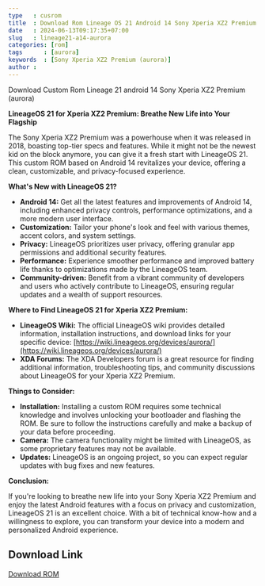 ```yaml
---
type   : cusrom
title  : Download Rom Lineage OS 21 Android 14 Sony Xperia XZ2 Premium (aurora)
date   : 2024-06-13T09:17:35+07:00
slug   : lineage21-a14-aurora
categories: [rom]
tags      : [aurora]
keywords  : [Sony Xperia XZ2 Premium (aurora)]
author : 
---
```


Download Custom Rom Lineage 21 android 14 Sony Xperia XZ2 Premium (aurora)

**LineageOS 21 for Xperia XZ2 Premium: Breathe New Life into Your Flagship**

The Sony Xperia XZ2 Premium was a powerhouse when it was released in 2018, boasting top-tier specs and features. While it might not be the newest kid on the block anymore, you can give it a fresh start with LineageOS 21. This custom ROM based on Android 14 revitalizes your device, offering a clean, customizable, and privacy-focused experience.

**What's New with LineageOS 21?**

* **Android 14:** Get all the latest features and improvements of Android 14, including enhanced privacy controls, performance optimizations, and a more modern user interface.
* **Customization:** Tailor your phone's look and feel with various themes, accent colors, and system settings.
* **Privacy:** LineageOS prioritizes user privacy, offering granular app permissions and additional security features.
* **Performance:** Experience smoother performance and improved battery life thanks to optimizations made by the LineageOS team.
* **Community-driven:** Benefit from a vibrant community of developers and users who actively contribute to LineageOS, ensuring regular updates and a wealth of support resources.

**Where to Find LineageOS 21 for Xperia XZ2 Premium:**

* **LineageOS Wiki:** The official LineageOS wiki provides detailed information, installation instructions, and download links for your specific device: [https://wiki.lineageos.org/devices/aurora/](https://wiki.lineageos.org/devices/aurora/)
* **XDA Forums:** The XDA Developers forum is a great resource for finding additional information, troubleshooting tips, and community discussions about LineageOS for your Xperia XZ2 Premium.

**Things to Consider:**

* **Installation:** Installing a custom ROM requires some technical knowledge and involves unlocking your bootloader and flashing the ROM. Be sure to follow the instructions carefully and make a backup of your data before proceeding.
* **Camera:** The camera functionality might be limited with LineageOS, as some proprietary features may not be available.
* **Updates:** LineageOS is an ongoing project, so you can expect regular updates with bug fixes and new features.

**Conclusion:**

If you're looking to breathe new life into your Sony Xperia XZ2 Premium and enjoy the latest Android features with a focus on privacy and customization, LineageOS 21 is an excellent choice. With a bit of technical know-how and a willingness to explore, you can transform your device into a modern and personalized Android experience.


## Download Link
[Download ROM](https://t.me/wahyu6070files/717?single)

